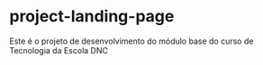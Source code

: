 # project-landing-page
Este é o projeto de desenvolvimento do módulo base do curso de Tecnologia da Escola DNC

